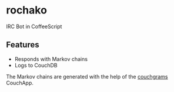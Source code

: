 rochako
=======

IRC Bot in CoffeeScript

Features
--------

- Responds with Markov chains
- Logs to CouchDB

The Markov chains are generated with the help of the [couchgrams](https://github.com/clehner/couchgrams) CouchApp.

